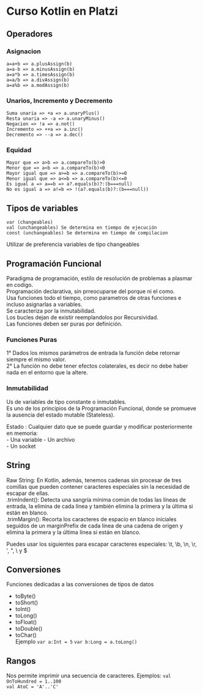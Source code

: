 # Curso Kotlin en Platzi

## Operadores
### Asignacion
``` 
a=a+b => a.plusAssign(b)
a=a-b => a.minusAssign(b)
a=a*b => a.timesAssign(b)
a=a/b => a.divAssign(b)
a=a%b => a.modAssign(b)
```

### Unarios, Incremento y Decremento
```
Suma unaria => +a => a.unaryPlus()   
Resta unaria => -a => a.unaryMinus()   
Negacion => !a => a.not()   
Incremento => ++a => a.inc()   
Decremento => --a => a.dec()   
```

### Equidad
```
Mayor que => a>b => a.compareTo(b)>0   
Menor que => a<b => a.compareTo(b)<0   
Mayor igual que => a>=b => a.compareTo(b)>=0   
Menor igual que => a<=b => a.compareTo(b)<=0   
Es igual a => a==b => a?.equals(b)?:(b===null)   
No es igual a => a!=b => !(a?.equals(b)?:(b===null))   
```

## Tipos de variables
```
var (changeables)   
val (unchangeables) Se determina en tiempo de ejecución
const (unchangeables) Se determina en tiempo de compilacion
```
Utilizar de preferencia variables de tipo changeables

## Programación Funcional
Paradigma de programación, estilo de resolución de problemas a plasmar en codigo.    
Programación declarativa, sin prreocuparse del porque ni el como.     
Usa funciones todo el tiempo, como parametros de otras funciones e incluso asignarlas a variables.   
Se caracteriza por la inmutabilidad.   
Los bucles dejan de existir reemplandolos por Recursividad.   
Las funciones deben ser puras por definición.   

### Funciones Puras
1° Dados los mismos parámetros de entrada la función debe retornar siempre el mismo valor.   
2° La función no debe tener efectos colaterales, es decir no debe haber nada en el entorno que la altere.   

### Inmutabilidad
Us de variables de tipo constante o inmutables.   
Es uno de los principios de la Programación Funcional, donde se promueve la ausencia del estado mutable (Stateless).   

Estado : Cualquier dato que se puede guardar y modificar posteriormente en memoria:   
    - Una variable
    - Un archivo   
    - Un socket   

## String
Raw String: En Kotlin, además, tenemos cadenas sin procesar de tres comillas que pueden contener caracteres especiales sin la necesidad de escapar de ellas.   
.trimIndent(): Detecta una sangría mínima común de todas las líneas de entrada, la elimina de cada línea y también elimina la primera y la última si están en blanco.   
.trimMargin(): Recorta los caracteres de espacio en blanco iniciales seguidos de un marginPrefix de cada línea de una cadena de origen y elimina la primera y la última línea si están en blanco.   

Puedes usar los siguientes para escapar caracteres especiales: \t, \b, \n, \r, \', \", \\ y \$   

## Conversiones
Funciones dedicadas a las conversiones de tipos de datos
- toByte()   
- toShort()   
- toInt()   
- toLong()   
- toFloat()   
- toDouble()   
- toChar()  
Ejemplo `var a:Int = 5` `var b:Long = a.toLong() `    

## Rangos
Nos permite imprimir una secuencia de caracteres. Ejemplos: 
`val OnToHundred = 1..100`   
`val AtoC = 'A'..'C'`